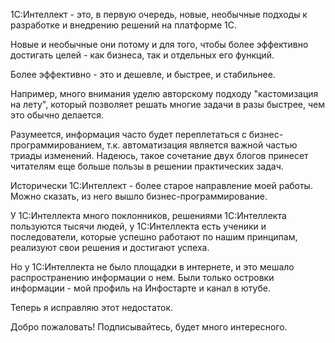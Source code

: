1С:Интеллект - это, в первую очередь, новые, необычные подходы к разработке и внедрению решений на платформе 1С.

Новые и необычные они потому и для того, чтобы более эффективно достигать целей - как бизнеса, так и отдельных его функций.

Более эффективно - это и дешевле, и быстрее, и стабильнее.

Например, много внимания уделю авторскому подходу "кастомизация на лету", который позволяет решать многие задачи в разы быстрее, чем это обычно делается.

Разумеется, информация часто будет переплетаться с бизнес-программированием, т.к. автоматизация является важной частью триады изменений. Надеюсь, такое сочетание двух блогов принесет читателям еще больше пользы в решении практических задач.

Исторически 1С:Интеллект - более старое направление моей работы. Можно сказать, из него вышло бизнес-программирование.

У 1С:Интеллекта много поклонников, решениями 1С:Интеллекта пользуются тысячи людей, у 1С:Интеллекта есть ученики и последователи, которые успешно работают по нашим принципам, реализуют свои решения и достигают успеха.

Но у 1С:Интеллекта не было площадки в интернете, и это мешало распространению информации о нем. Были только островки информации - мой профиль на Инфостарте и канал в ютубе.

Теперь я исправляю этот недостаток.

Добро пожаловать! Подписывайтесь, будет много интересного.
